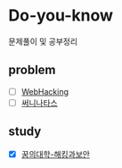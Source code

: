 # Do-you-know
문제풀이 및 공부정리 

## problem

- [ ] [WebHacking](http://webhacking.kr)
- [ ] [써니나타스](guide/suninatas.md)

## study

- [x] [꿈의대학-해킹과보안](guide/Dreamschool-hack-and-security.md)
